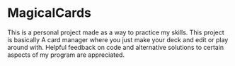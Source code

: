 # MagicalCards

This is a personal project made as a way to practice my skills. This project is basically A card manager where you just make your deck and edit or play around with. 
Helpful feedback on code and alternative solutions to certain aspects of my program are appreciated.

